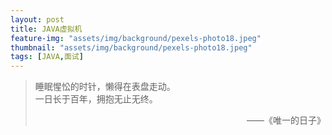 ```yaml
---
layout: post
title: JAVA虚拟机
feature-img: "assets/img/background/pexels-photo18.jpeg"
thumbnail: "assets/img/background/pexels-photo18.jpeg"
tags: [JAVA,面试]
---
```


> 睡眠惺忪的时针，懒得在表盘走动。 <br>
> 一日长于百年，拥抱无止无终。                         
> <p align="right">——《唯一的日子》</p>


